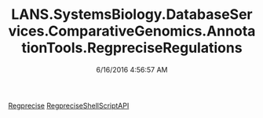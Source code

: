 ﻿---
title: LANS.SystemsBiology.DatabaseServices.ComparativeGenomics.AnnotationTools.RegpreciseRegulations
date: 6/16/2016 4:56:57 AM
---

[Regprecise](T-LANS.SystemsBiology.DatabaseServices.ComparativeGenomics.AnnotationTools.RegpreciseRegulations.Regprecise.html)
[RegpreciseShellScriptAPI](T-LANS.SystemsBiology.DatabaseServices.ComparativeGenomics.AnnotationTools.RegpreciseRegulations.RegpreciseShellScriptAPI.html)
